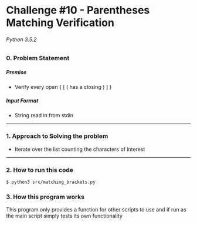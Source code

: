 # Challenge #10 - Parentheses Matching Verification
###### Python 3.5.2

### 0. Problem Statement

##### Premise
  * Verify every open { [ ( has a closing ) ] }
    
##### Input Format

  * String read in from stdin
  
 
---

### 1. Approach to Solving the problem

 
  * Iterate over the list counting the characters of interest
 
---

### 2. How to run this code

```
$ python3 src/matching_brackets.py
```

### 3. How this program works

This program only provides a function for other scripts to use and if run as the main script simply tests its own functionality